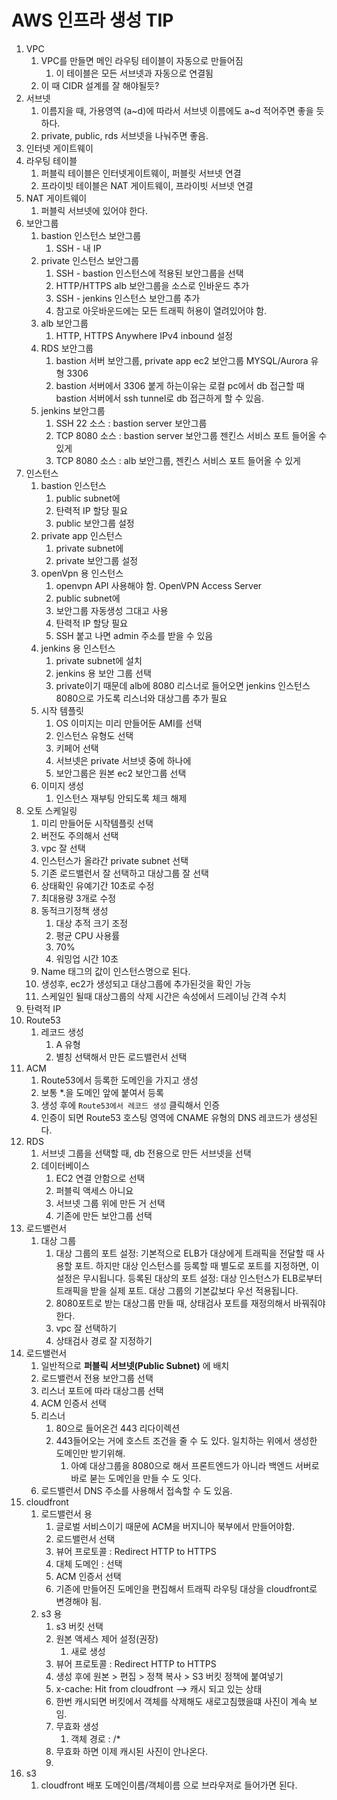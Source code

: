 # AWS 인프라 생성 TIP

1. VPC
   1. VPC를 만들면 메인 라우팅 테이블이 자동으로 만들어짐
      1. 이 테이블은 모든 서브넷과 자동으로 연결됨
   2. 이 때 CIDR 설계를 잘 해야될듯?
2. 서브넷
   1. 이름지을 때, 가용영역 (a~d)에 따라서 서브넷 이름에도 a~d 적어주면 좋을 듯하다.
   2. private, public, rds 서브넷을 나눠주면 좋음.
3. 인터넷 게이트웨이
4. 라우팅 테이블
   1. 퍼블릭 테이블은 인터넷게이트웨이, 퍼블릿 서브넷 연결
   2. 프라이빗 테이블은 NAT 게이트웨이, 프라이빗 서브넷 연결
5. NAT 게이트웨이
   1. 퍼블릭 서브넷에 있어야 한다.
6. 보안그룹
   1. bastion 인스턴스 보안그룹
      1. SSH - 내 IP
   2. private 인스턴스 보안그룹
      1. SSH - bastion 인스턴스에 적용된 보안그룹을 선택
      2. HTTP/HTTPS alb 보안그룹을 소스로 인바운드 추가
      3. SSH - jenkins 인스턴스 보안그룹 추가
      4. 참고로 아웃바운드에는 모든 트래픽 허용이 열려있어야 함.
   3. alb 보안그룹
      1. HTTP, HTTPS Anywhere IPv4 inbound 설정 
   4. RDS 보안그룹
      1. bastion 서버 보안그룹, private app ec2 보안그룹 MYSQL/Aurora 유형 3306
      2. bastion 서버에서 3306 붙게 하는이유는 로컬 pc에서 db 접근할 때 bastion 서버에서 ssh tunnel로 db 접근하게 할 수 있음.
   5. jenkins 보안그룹
      1. SSH 22 소스 : bastion server 보안그룹
      2. TCP 8080 소스 : bastion server 보안그룹 젠킨스 서비스 포트 들어올 수 있게
      3. TCP 8080 소스 : alb 보안그룹, 젠킨스 서비스 포트 들어올 수 있게
7. 인스턴스
   1. bastion 인스턴스 
      1. public subnet에
      2. 탄력적 IP 할당 필요
      3. public 보안그룹 설정
   2. private app 인스턴스
      1. private subnet에
      2. private 보안그룹 설정
   3. openVpn 용 인스턴스
      1. openvpn API 사용해야 함. OpenVPN Access Server
      2. public subnet에
      3. 보안그룹 자동생성 그대고 사용
      4. 탄력적 IP 할당 필요
      5. SSH 붙고 나면 admin 주소를 받을 수 있음
   4. jenkins 용 인스턴스 
      1. private subnet에 설치
      2. jenkins 용 보안 그룹 선택
      3. private이기 때문데 alb에 8080 리스너로 들어오면 jenkins 인스턴스 8080으로 가도록 리스너와 대상그룹 추가 필요
   5. 시작 템플릿
      1. OS 이미지는 미리 만들어둔 AMI를 선택
      2. 인스턴스 유형도 선택
      3. 키페어 선택
      4. 서브넷은 private 서브넷 중에 하나에
      5. 보안그룹은 원본 ec2 보안그룹 선택
   6. 이미지 생성
      1. 인스턴스 재부팅 안되도록 체크 해제
8. 오토 스케일링
   1. 미리 만들어둔 시작템플릿 선택
   2. 버전도 주의해서 선택
   3. vpc 잘 선택
   4. 인스턴스가 올라간 private subnet 선택
   5. 기존 로드밸런서 잘 선택하고 대상그룹 잘 선택
   6. 상태확인 유예기간 10초로 수정
   7. 최대용량 3개로 수정
   8. 동적크기정책 생성
      1. 대상 추적 크기 조정
      2. 평균 CPU 사용률
      3. 70%
      4. 워밍업 시간 10초
   9.  Name 태그의 값이 인스턴스명으로 된다.
   10. 생성후, ec2가 생성되고 대상그룹에 추가된것을 확인 가능
   11. 스케일인 될때 대상그룹의 삭제 시간은 속성에서 드레이닝 간격 수치
9.  탄력적 IP
10. Route53
    1.  레코드 생성 
        1.  A 유형
        2.  별칭 선택해서 만든 로드밸런서 선택
11. ACM
    1.  Route53에서 등록한 도메인을 가지고 생성
    2.  보통 *.을 도메인 앞에 붙여서 등록
    3.  생성 후에 `Route53에서 레코드 생성` 클릭해서 인증
    4.  인증이 되면 Route53 호스팅 영역에 CNAME 유형의 DNS 레코드가 생성된다.
12. RDS
    1.  서브넷 그룹을 선택할 때, db 전용으로 만든 서브넷을 선택
    2.  데이터베이스 
        1.  EC2 연결 안함으로 선택
        2.  퍼블릭 액세스 아니요
        3.  서브넷 그룹 위에 만든 거 선택
        4. 기존에 만든 보안그룹 선택
13. 로드밸런서
    1.  대상 그룹
        1.	대상 그룹의 포트 설정: 기본적으로 ELB가 대상에게 트래픽을 전달할 때 사용할 포트. 하지만 대상 인스턴스를 등록할 때 별도로 포트를 지정하면, 이 설정은 무시됩니다.
	         등록된 대상의 포트 설정: 대상 인스턴스가 ELB로부터 트래픽을 받을 실제 포트. 대상 그룹의 기본값보다 우선 적용됩니다.
         2. 8080포트로 받는 대상그룹 만들 때, 상태검사 포트를 재정의해서 바꿔줘야 한다.
         3. vpc 잘 선택하기
         4. 상태검사 경로 잘 지정하기
   1. 로드밸런서
      1. 일반적으로 **퍼블릭 서브넷(Public Subnet)** 에 배치
      2. 로드밸런서 전용 보안그룹 선택
      3. 리스너 포트에 따라 대상그룹 선택
      4. ACM 인증서 선택
      5. 리스너 
         1. 80으로 들어온건 443 리다이렉션
         2. 443들어오는 거에 호스트 조건을 줄 수 도 있다. 일치하는 위에서 생성한 도메인만 받기위해.
            1. 아예 대상그룹을 8080으로 해서 프론트엔드가 아니라 백엔드 서버로 바로 붇는 도메인을 만들 수 도 잇다.
      6. 로드밸런서 DNS 주소를 사용해서 접속할 수 도 있음.
14. cloudfront
    1.  로드밸런서 용
        1.  글로벌 서비스이기 때문에 ACM을 버지니아 북부에서 만들어야함.
        2.  로드밸런서 선택
        3.  뷰어 프로토콜 : Redirect HTTP to HTTPS
        4.  대체 도메인 : 선택
        5.  ACM 인증서 선택
        6.  기존에 만들어진 도메인을 편집해서 트래픽 라우팅 대상을 cloudfront로 변경해야 됨.
    2.  s3 용
        1.  s3 버킷 선택
        2.  원본 액세스 제어 설정(권장)
            1.  새로 생성
        3.  뷰어 프로토콜 : Redirect HTTP to HTTPS
        4.  생성 후에 원본 > 편집 > 정책 복사 > S3 버킷 정책에 붙여넣기
        5.  x-cache: Hit from cloudfront --> 캐시 되고 있는 상태
        6.  한번 캐시되면 버킷에서 객체를 삭제해도 새로고침했을떄 사진이 계속 보임.
        7.  무효화 생성
            1.  객체 경로 : /*
        8.  무효화 하면 이제 캐시된 사진이 안나온다.
        9.  
15. s3 
    1.  cloudfront 배포 도메인이름/객체이름 으로 브라우저로 들어가면 된다.

